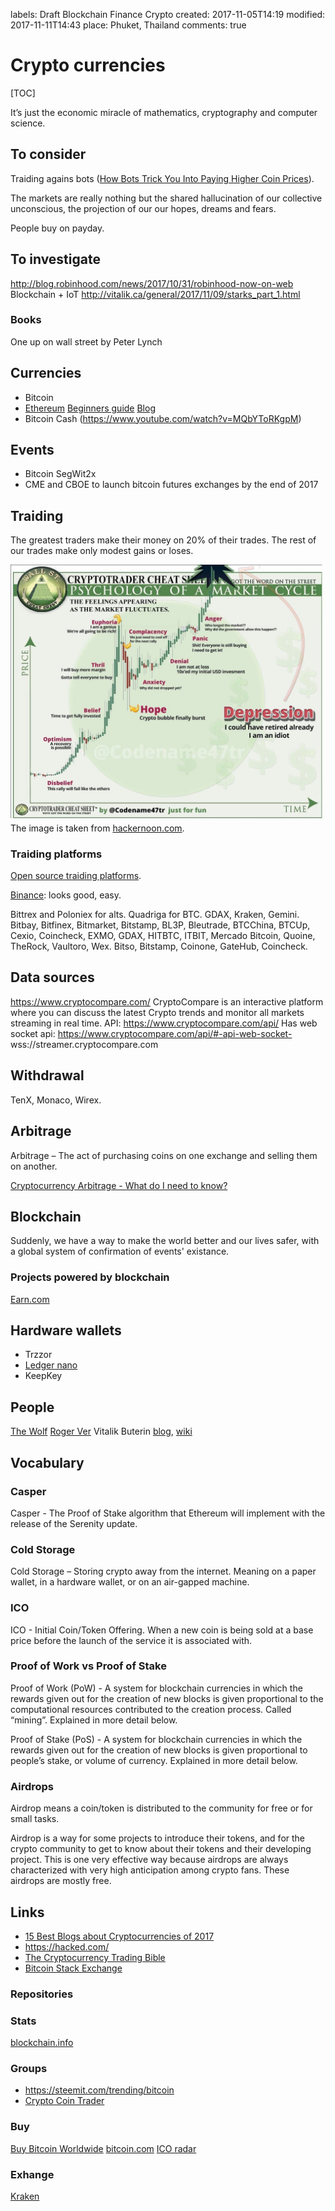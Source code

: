 labels: Draft
        Blockchain
        Finance
        Crypto
created: 2017-11-05T14:19
modified: 2017-11-11T14:43
place: Phuket, Thailand
comments: true

# Crypto currencies

[TOC]

It’s just the economic miracle of mathematics, cryptography and computer science.

## To consider

Traiding agains bots ([How Bots Trick You Into Paying Higher Coin Prices](https://blog.coinfi.com/how-bots-trick-you-into-paying-higher-coin-prices/)).

The markets are really nothing but the shared hallucination of our collective unconscious, the projection of our our hopes, dreams and fears.

People buy on payday.

## To investigate

http://blog.robinhood.com/news/2017/10/31/robinhood-now-on-web
Blockchain + IoT
http://vitalik.ca/general/2017/11/09/starks_part_1.html

### Books

One up on wall street by Peter Lynch

## Currencies

- Bitcoin
- [Ethereum](https://github.com/ethereum/wiki/wiki/White-Paper) [Beginners guide](https://drive.google.com/file/d/0B6sy2s1F_MwheTBPd2dLS013TjA/view) [Blog](https://blog.ethereum.org/)
- Bitcoin Cash (https://www.youtube.com/watch?v=MQbYToRKgpM)

## Events

- Bitcoin SegWit2x
- CME and CBOE to launch bitcoin futures exchanges by the end of 2017

## Traiding

The greatest traders make their money on 20% of their trades. The rest of our trades make only modest gains or loses.

![Crypto trader cheat sheet](./trader_cheat_sheet.jpg)
The image is taken from [hackernoon.com](https://hackernoon.com/the-cryptocurrency-trading-bible-43d0c57e3fe6).

### Traiding platforms

[Open source traiding platforms](http://www.traderslaboratory.com/forums/tools-trade/11086-open-source-trading-platforms-master-list.html).

[Binance](https://www.binance.com): looks good, easy.

Bittrex and Poloniex for alts.
Quadriga for BTC.
GDAX, Kraken, Gemini.
Bitbay, Bitfinex, Bitmarket, Bitstamp, BL3P,
Bleutrade, BTCChina, BTCUp,
Cexio, Coincheck, EXMO,
GDAX, HITBTC, ITBIT,
Mercado Bitcoin, Quoine, TheRock, Vaultoro, Wex.
Bitso, Bitstamp, Coinone, GateHub, Coincheck.

## Data sources

https://www.cryptocompare.com/
CryptoCompare is an interactive platform where you can discuss the latest Crypto trends and monitor all markets streaming in real time.
API: https://www.cryptocompare.com/api/
Has web socket api: https://www.cryptocompare.com/api/#-api-web-socket-
wss://streamer.cryptocompare.com

## Withdrawal

TenX, Monaco, Wirex.

## Arbitrage

Arbitrage – The act of purchasing coins on one exchange and selling them on another.

[Cryptocurrency Arbitrage - What do I need to know?](https://bitcoin.stackexchange.com/questions/49819/cryptocurrency-arbitrage-what-do-i-need-to-know)

## Blockchain

Suddenly, we have a way to make the world better and our lives safer, with a global system of confirmation of events' existance.

### Projects powered by blockchain

[Earn.com](https://earn.com/)

## Hardware wallets

- Trzzor
- [Ledger nano](https://www.ledgerwallet.com)
- KeepKey

## People

[The Wolf](https://twitter.com/WolfOfPoloniex)
[Roger Ver](https://twitter.com/rogerkver)
Vitalik Buterin [blog](http://vitalik.ca/), [wiki](https://en.wikipedia.org/wiki/Vitalik_Buterin)

## Vocabulary

### Casper

Casper - The Proof of Stake algorithm that Ethereum will implement with the release of the Serenity update.

### Cold Storage

Cold Storage – Storing crypto away from the internet. Meaning on a paper wallet, in a hardware wallet, or on an air-gapped machine.

### ICO

ICO - Initial Coin/Token Offering. When a new coin is being sold at a base price before the launch of the service it is associated with.

### Proof of Work vs Proof of Stake

Proof of Work (PoW) - A system for blockchain currencies in which the rewards given out for the creation of new blocks is given proportional to the computational resources contributed to the creation process. Called “mining”. Explained in more detail below.

Proof of Stake (PoS) - A system for blockchain currencies in which the rewards given out for the creation of new blocks is given proportional to people’s stake, or volume of currency. Explained in more detail below.

### Airdrops

Airdrop means a coin/token is distributed to the community for free or for small tasks.

Airdrop is a way for some projects to introduce their tokens, and for the crypto community to get to know about their tokens and their developing project. This is one very effective way because airdrops are always characterized with very high anticipation among crypto fans. These airdrops are mostly free.

## Links

- [15 Best Blogs about Cryptocurrencies of 2017](http://coinnoob.com/best-blogs-cryptocurrencies)
- https://hacked.com/
- [The Cryptocurrency Trading Bible](https://hackernoon.com/the-cryptocurrency-trading-bible-43d0c57e3fe6)
- [Bitcoin Stack Exchange](https://bitcoin.stackexchange.com/)

### Repositories

### Stats

[blockchain.info](https://blockchain.info)

### Groups

- https://steemit.com/trending/bitcoin
- [Crypto Coin Trader](https://www.facebook.com/groups/218612071968287)

### Buy

[Buy Bitcoin Worldwide](https://www.buybitcoinworldwide.com)
[bitcoin.com](https://www.bitcoin.com/)
[ICO radar](https://cyber.fund/radar)

### Exhange

[Kraken](https://www.kraken.com/)
